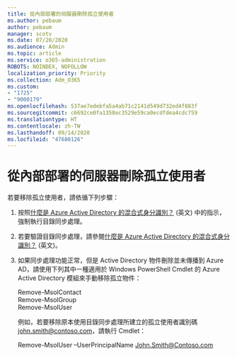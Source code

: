 ```yaml
---
title: 從內部部署的伺服器刪除孤立使用者
ms.author: pebaum
author: pebaum
manager: scotv
ms.date: 07/20/2020
ms.audience: Admin
ms.topic: article
ms.service: o365-administration
ROBOTS: NOINDEX, NOFOLLOW
localization_priority: Priority
ms.collection: Adm_O365
ms.custom:
- "1725"
- "9000179"
ms.openlocfilehash: 537ae7edebfa5a4ab71c2141d549d732ed4f883f
ms.sourcegitcommit: c6692ce0fa1358ec3529e59ca0ecdfdea4cdc759
ms.translationtype: HT
ms.contentlocale: zh-TW
ms.lasthandoff: 09/14/2020
ms.locfileid: "47680126"
---
```

# <a name="delete-orphaned-user-from-on-premises-server"></a>從內部部署的伺服器刪除孤立使用者

若要移除孤立使用者，請依循下列步驟：

1. 按照[什麼是 Azure Active Directory 的混合式身分識別？](https://technet.microsoft.com/library/jj151771.aspx#bkmk_synchronizedirectories) (英文) 中的指示，強制執行目錄同步處理。

2. 若要驗證目錄同步處理，請參閱[什麼是 Azure Active Directory 的混合式身分識別？](https://technet.microsoft.com/library/jj151797.aspx) (英文)。

3. 如果同步處理功能正常，但是 Active Directory 物件刪除並未傳播到 Azure AD，請使用下列其中一種適用於 Windows PowerShell Cmdlet 的 Azure Active Directory 模組來手動移除孤立物件：

    Remove-MsolContact  
    Remove-MsolGroup  
    Remove-MsolUser

    例如，若要移除原本使用目錄同步處理所建立的孤立使用者識別碼 john.smith@contoso.com，請執行 Cmdlet：

    Remove-MsolUser –UserPrincipalName John.Smith@Contoso.com
